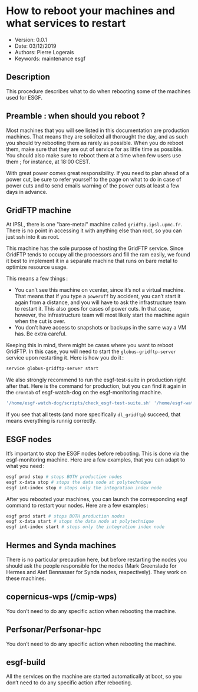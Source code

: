 How to reboot your machines and what services to restart
============================

* Version: 0.0.1
* Date: 03/12/2019
* Authors: Pierre Logerais
* Keywords: maintenance esgf

## Description

This procedure describes what to do when rebooting some of the machines used for ESGF.

## Preamble : when should you reboot ?

Most machines that you will see listed in this documentation are production machines. That means they are solicited all thorought the day, and as such you should try rebooting them as rarely as possible. When you do reboot them, make sure that they are out of service for as little time as possible. You should also make sure to reboot them at a time when few users use them ; for instance, at 18:00 CEST.

With great power comes great responsibility. If you need to plan ahead of a power cut, be sure to refer yourself to the page on what to do in case of power cuts and to send emails warning of the power cuts at least a few days in advance.

## GridFTP machine

At IPSL, there is one "bare-metal" machine called `gridftp.ipsl.upmc.fr`. There is no point in accessing it with anything else than root, so you can just ssh into it as root.

This machine has the sole purpose of hosting the GridFTP service. Since GridFTP tends to occupy all the processors and fill the ram easily, we found it best to implement it in a separate machine that runs on bare metal to optimize resource usage.

This means a few things :

* You can’t see this machine on vcenter, since it’s not a virtual machine. That means that if you type a `poweroff` by accident, you can’t start it again from a distance, and you will have to ask the infrastructure team to restart it. This also goes for cases of power cuts. In that case, however, the infrastructure team will most likely start the machine again when the cut is over.
* You don’t have access to snapshots or backups in the same way a VM has. Be extra careful.

Keeping this in mind, there might be cases where you want to reboot GridFTP. In this case, you will need to start the `globus-gridftp-server` service upon restarting it. Here is how you do it :

```bash
service globus-gridftp-server start
```

We also strongly recommend to run the esgf-test-suite in production right after that. Here is the command for production, but you can find it again in the `crontab` of esgf-watch-dog on the esgf-monitoring machine.

```bash
'/home/esgf-watch-dog/scripts/check_esgf-test-suite.sh' '/home/esgf-watch-dog/test-suite_config_files/my_config_prod.ini -a !compute,!cog_create_user' 2>&1
```

If you see that all tests (and more specifically `dl_gridftp`) succeed, that means everything is runnig correctly.

## ESGF nodes

It’s important to stop the ESGF nodes before rebooting. This is done via the esgf-monitoring machine. Here are a few examples, that you can adapt to what you need :

```bash
esgf prod stop # stops BOTH production nodes
esgf x-data stop # stops the data node at polytechnique
esgf int-index stop # stops only the integration index node
```

After you rebooted your machines, you can launch the corresponding esgf command to restart your nodes. Here are a few examples :

```bash
esgf prod start # stops BOTH production nodes
esgf x-data start # stops the data node at polytechnique
esgf int-index start # stops only the integration index node
```

## Hermes and Synda machines

There is no particular precaution here, but before restarting the nodes you should ask the people responsible for the nodes (Mark Greenslade for Hermes and Atef Bennasser for Synda nodes, respectively). They work on these machines.

## copernicus-wps (/cmip-wps)

You don’t need to do any specific action when rebooting the machine.

## Perfsonar/Perfsonar-hpc

You don’t need to do any specific action when rebooting the machine.

## esgf-build

All the services on the machine are started automatically at boot, so you don’t need to do any specific action after rebooting.

